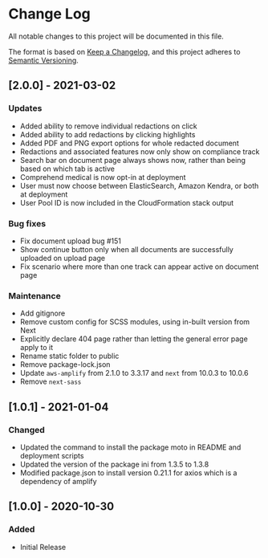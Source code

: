 # Change Log

All notable changes to this project will be documented in this file.

The format is based on [Keep a Changelog](https://keepachangelog.com/en/1.0.0/),
and this project adheres to [Semantic Versioning](https://semver.org/spec/v2.0.0.html).

## [2.0.0] - 2021-03-02

### Updates

- Added ability to remove individual redactions on click
- Added ability to add redactions by clicking highlights
- Added PDF and PNG export options for whole redacted document
- Redactions and associated features now only show on compliance track
- Search bar on document page always shows now, rather than being based on which tab is active
- Comprehend medical is now opt-in at deployment
- User must now choose between ElasticSearch, Amazon Kendra, or both at deployment
- User Pool ID is now included in the CloudFormation stack output

### Bug fixes

- Fix document upload bug #151
- Show continue button only when all documents are successfully uploaded on upload page
- Fix scenario where more than one track can appear active on document page

### Maintenance

- Add gitignore
- Remove custom config for SCSS modules, using in-built version from Next
- Explicitly declare 404 page rather than letting the general error page apply to it
- Rename static folder to public
- Remove package-lock.json
- Update `aws-amplify` from 2.1.0 to 3.3.17 and `next` from 10.0.3 to 10.0.6
- Remove `next-sass`

## [1.0.1] - 2021-01-04

### Changed

- Updated the command to install the package moto in README and deployment scripts
- Updated the version of the package ini from 1.3.5 to 1.3.8
- Modified package.json to install version 0.21.1 for axios which is a dependency of amplify

## [1.0.0] - 2020-10-30

### Added

- Initial Release
